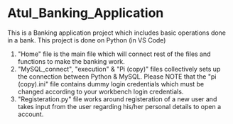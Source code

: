 # Atul_Banking_Application
This is a Banking application project which includes basic operations done in a bank. This project is done on Python (in VS Code)
1. "Home" file is the main file which will connect rest of the files and functions to make the banking work. 
2. "MySQL_connect", "execution" & "Pi (copy)" files collectively sets up the connection between Python & MySQL. Please NOTE that the "pi (copy).ini" file contains dummy login credentials which must be changed according to your workbench login credentials.
3. "Registeration.py" file works around registeration of a new user and takes input from the user regarding his/her personal details to open a account.
